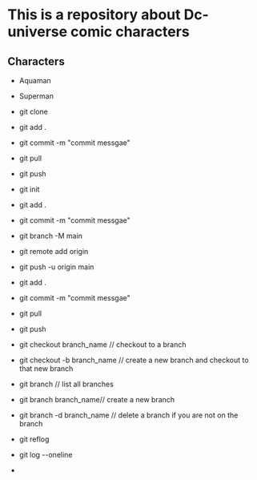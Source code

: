 # This is a repository about Dc-universe comic characters

## Characters
* Aquaman
* Superman

* git clone
* git add .
* git commit -m "commit messgae"
* git pull
* git push

* git init
* git add .
* git commit -m "commit messgae"
* git branch -M main
* git remote add origin <url>
* git push -u origin main

* git add .
* git commit -m "commit messgae"
* git pull
* git push

* git checkout branch_name // checkout to a branch
* git checkout -b branch_name // create a new branch and checkout to that new branch
* git branch // list all branches
* git branch branch_name// create a new branch
* git branch -d branch_name // delete a branch if you are not on the branch


* git reflog
* git log --oneline
*